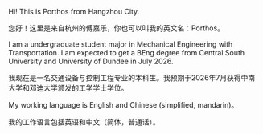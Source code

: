 Hi! This is Porthos from Hangzhou City. 

您好！这里是来自杭州的傅嘉乐，你也可以叫我的英文名：Porthos。

I am a undergraduate student major in Mechanical Engineering with Transportation. I am expected to get a BEng degree from Central South University and University of Dundee in July 2026.

我现在是一名交通设备与控制工程专业的本科生。我预期于2026年7月获得中南大学和邓迪大学颁发的工学学士学位。

My working language is English and Chinese (simplified, mandarin)。

我的工作语言包括英语和中文（简体，普通话）。
